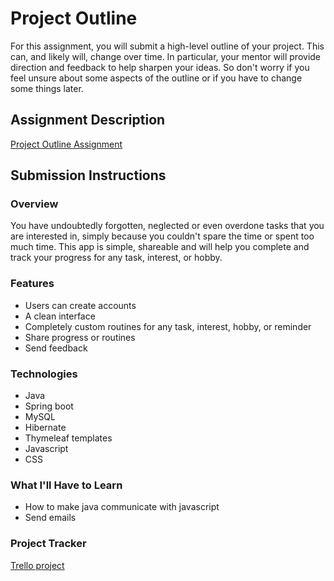 # Project Outline
For this assignment, you will submit a high-level outline of your project. This can, and likely will, change over time. In particular, your mentor will provide direction and feedback to help sharpen your ideas. So don't worry if you feel unsure about some aspects of the outline or if you have to change some things later.

## Assignment Description
[Project Outline Assignment](https://education.launchcode.org/liftoff/modules/assignments/project-outline)

## Submission Instructions

### Overview
You have undoubtedly forgotten, neglected or even overdone tasks that you are interested in, simply because you couldn't spare the time or spent too much time. This app is simple, shareable and will help you complete and track your progress for any task, interest, or hobby.
### Features
* Users can create accounts
* A clean interface
* Completely custom routines for any task, interest, hobby, or reminder
* Share progress or routines
* Send feedback
### Technologies
* Java
* Spring boot
* MySQL
* Hibernate
* Thymeleaf templates
* Javascript
* CSS
### What I'll Have to Learn
* How to make java communicate with javascript
* Send emails
### Project Tracker
[Trello project](https://trello.com/b/duvHcEzP/lift-off)
